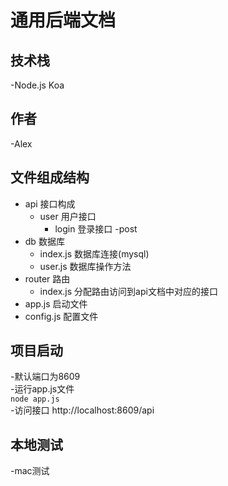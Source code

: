 # 通用后端文档
## 技术栈
-Node.js Koa
## 作者
-Alex
## 文件组成结构
- api 接口构成
  - user 用户接口
    - login 登录接口 -post
- db 数据库
  - index.js 数据库连接(mysql)
  - user.js 数据库操作方法
- router 路由
  - index.js 分配路由访问到api文档中对应的接口
- app.js 启动文件
- config.js 配置文件
## 项目启动
-默认端口为8609  
-运行app.js文件  
`node app.js`  
-访问接口 http://localhost:8609/api

## 本地测试
-mac测试